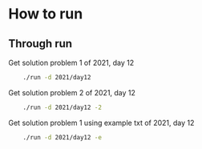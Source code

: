 # How to run

## Through run
    
Get solution problem 1 of 2021, day 12
```bash
    ./run -d 2021/day12
```

Get solution problem 2 of 2021, day 12
```bash
    ./run -d 2021/day12 -2
```

Get solution problem 1 using example txt of 2021, day 12
```bash
    ./run -d 2021/day12 -e
```